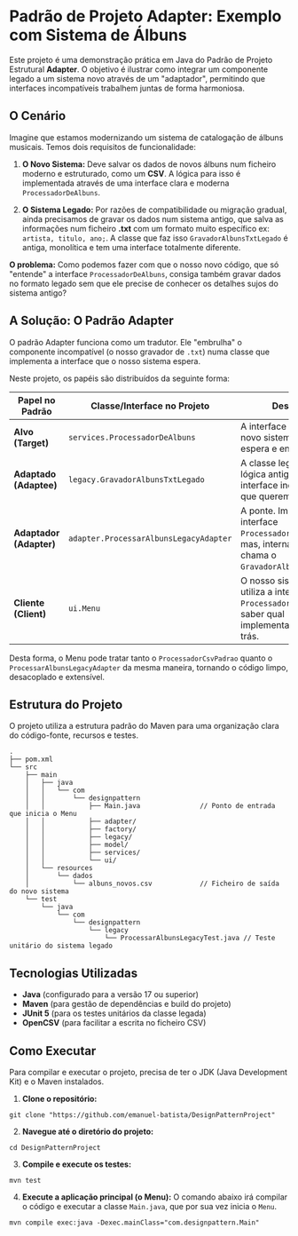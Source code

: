 
# Padrão de Projeto Adapter: Exemplo com Sistema de Álbuns

Este projeto é uma demonstração prática em Java do Padrão de Projeto Estrutural **Adapter**. O objetivo é ilustrar como integrar um componente legado a um sistema novo através de um "adaptador", permitindo que interfaces incompatíveis trabalhem juntas de forma harmoniosa.

## O Cenário
Imagine que estamos modernizando um sistema de catalogação de álbuns musicais. Temos dois requisitos de funcionalidade:

1. **O Novo Sistema:** Deve salvar os dados de novos álbuns num ficheiro moderno e estruturado, como um **CSV**. A lógica para isso é implementada através de uma interface clara e moderna ```ProcessadorDeAlbuns```.

2. **O Sistema Legado:** Por razões de compatibilidade ou migração gradual, ainda precisamos de gravar os dados num sistema antigo, que salva as informações num ficheiro **.txt** com um formato muito específico ex: ```artista, titulo, ano;```. A classe que faz isso ```GravadorAlbunsTxtLegado``` é antiga, monolítica e tem uma interface totalmente diferente.

**O problema:** Como podemos fazer com que o nosso novo código, que só "entende" a interface ```ProcessadorDeAlbuns```, consiga também gravar dados no formato legado sem que ele precise de conhecer os detalhes sujos do sistema antigo?
## A Solução: O Padrão Adapter

O padrão Adapter funciona como um tradutor. Ele "embrulha" o componente incompatível (o nosso gravador de ```.txt```) numa classe que implementa a interface que o nosso sistema espera.

Neste projeto, os papéis são distribuídos da seguinte forma:

| **Papel no Padrão**     | **Classe/Interface no Projeto**            | **Descrição**                                                                                                        |
|-------------------------|--------------------------------------------|----------------------------------------------------------------------------------------------------------------------|
| **Alvo (Target)**       | ```services.ProcessadorDeAlbuns```         | A interface que o nosso novo sistema (o ```Menu```) espera e entende.                                                |
| **Adaptado (Adaptee)**  | ```legacy.GravadorAlbunsTxtLegado```       | A classe legada, com a lógica antiga e a interface incompatível, que queremos reutilizar.                            |
| **Adaptador (Adapter)** | ```adapter.ProcessarAlbunsLegacyAdapter``` | A ponte. Implementa a interface ```ProcessadorDeAlbuns```, mas, internamente, chama o ```GravadorAlbunsTxtLegado```. |
| **Cliente (Client)**    | ```ui.Menu```                              | O nosso sistema, que utiliza a interface ```ProcessadorDeAlbuns``` sem saber qual implementação está por trás.       |

Desta forma, o Menu pode tratar tanto o ```ProcessadorCsvPadrao``` quanto o ```ProcessarAlbunsLegacyAdapter``` da mesma maneira, tornando o código limpo, desacoplado e extensível.


## Estrutura do Projeto

O projeto utiliza a estrutura padrão do Maven para uma organização clara do código-fonte, recursos e testes.

```
.
├── pom.xml
└── src
    ├── main
    │   ├── java
    │   │   └── com
    │   │       └── designpattern
    │   │           ├── Main.java               // Ponto de entrada que inicia o Menu
    │   │           ├── adapter/
    │   │           ├── factory/
    │   │           ├── legacy/
    │   │           ├── model/
    │   │           ├── services/
    │   │           └── ui/
    │   └── resources
    │       └── dados
    │           └── albuns_novos.csv            // Ficheiro de saída do novo sistema
    └── test
        └── java
            └── com
                └── designpattern
                    └── legacy
                        └── ProcessarAlbunsLegacyTest.java // Teste unitário do sistema legado
```


## Tecnologias Utilizadas

* **Java** (configurado para a versão 17 ou superior)
* **Maven** (para gestão de dependências e build do projeto)
* **JUnit 5** (para os testes unitários da classe legada)
* **OpenCSV** (para facilitar a escrita no ficheiro CSV)
## Como Executar

Para compilar e executar o projeto, precisa de ter o JDK (Java Development Kit) e o Maven instalados.

1. **Clone o repositório:**
```
git clone "https://github.com/emanuel-batista/DesignPatternProject"

```
2. **Navegue até o diretório do projeto:**
```
cd DesignPatternProject

```
3. **Compile e execute os testes:**
```
mvn test

```
4. **Execute a aplicação principal (o Menu):**
O comando abaixo irá compilar o código e executar a classe ```Main.java```, que por sua vez inicia o ```Menu```.
```
mvn compile exec:java -Dexec.mainClass="com.designpattern.Main"


```

